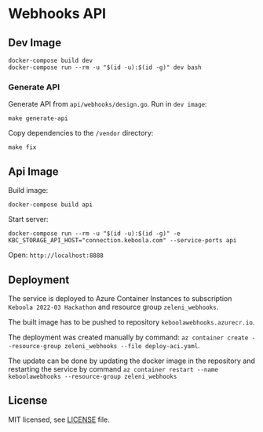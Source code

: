 # Webhooks API

## Dev Image
```
docker-compose build dev
docker-compose run --rm -u "$(id -u):$(id -g)" dev bash
```

### Generate API
Generate API from `api/webhooks/design.go`. Run in `dev image`:
```
make generate-api
```

Copy dependencies to the `/vendor` directory:
```
make fix
```

## Api Image

Build image:
```
docker-compose build api
```

Start server:
```
docker-compose run --rm -u "$(id -u):$(id -g)" -e KBC_STORAGE_API_HOST="connection.keboola.com" --service-ports api
```

Open:
`http://localhost:8888`

## Deployment

The service is deployed to Azure Container Instances to subscription `Keboola 2022-03 Hackathon` and resource group `zeleni_webhooks`.

The built image has to be pushed to repository `keboolawebhooks.azurecr.io`.

The deployment was created manually by command: `az container create --resource-group zeleni_webhooks --file deploy-aci.yaml`.

The update can be done by updating the docker image in the repository and restarting the service by command `az container restart --name keboolawebhooks --resource-group zeleni_webhooks`

## License

MIT licensed, see [LICENSE](./LICENSE) file.

